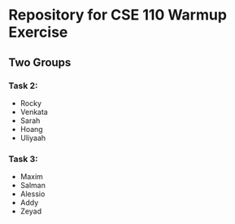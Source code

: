 # Repository for CSE 110 Warmup Exercise

## Two Groups

### Task 2:

- Rocky
- Venkata
- Sarah
- Hoang
- Uliyaah

### Task 3:

- Maxim
- Salman
- Alessio
- Addy
- Zeyad
